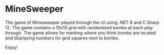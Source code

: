 # MineSweeper

The game of Minesweeper played through the cli using .NET 8 and C Sharp 12.  The game contains a 10x10 grid
with randomized bombs at each play through.  The game allows for marking where you 
think bombs are located and displaying numbers for grid squares next to bombs.

Enjoy!